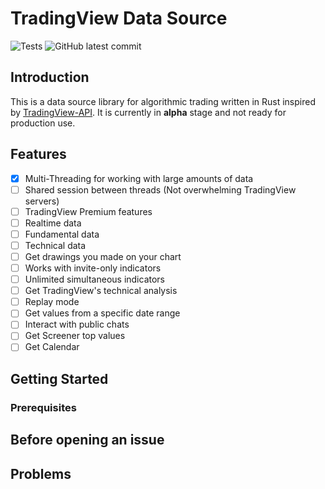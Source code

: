 # TradingView Data Source

![Tests](https://github.com/bitbytelabio/tradingview-rs/actions/workflows/ci.yml/badge.svg)
![GitHub latest commit](https://img.shields.io/github/last-commit/bitbytelabio/tradingView-rs)

## Introduction

This is a data source library for algorithmic trading written in Rust inspired by [TradingView-API](https://github.com/Mathieu2301/TradingView-API). It is currently in **alpha** stage and not ready for production use.

## Features

- [x] Multi-Threading for working with large amounts of data
- [ ] Shared session between threads (Not overwhelming TradingView servers)
- [ ] TradingView Premium features
- [ ] Realtime data
- [ ] Fundamental data
- [ ] Technical data
- [ ] Get drawings you made on your chart
- [ ] Works with invite-only indicators
- [ ] Unlimited simultaneous indicators
- [ ] Get TradingView's technical analysis
- [ ] Replay mode
- [ ] Get values from a specific date range
- [ ] Interact with public chats
- [ ] Get Screener top values
- [ ] Get Calendar

## Getting Started

### Prerequisites

## Before opening an issue

## Problems
